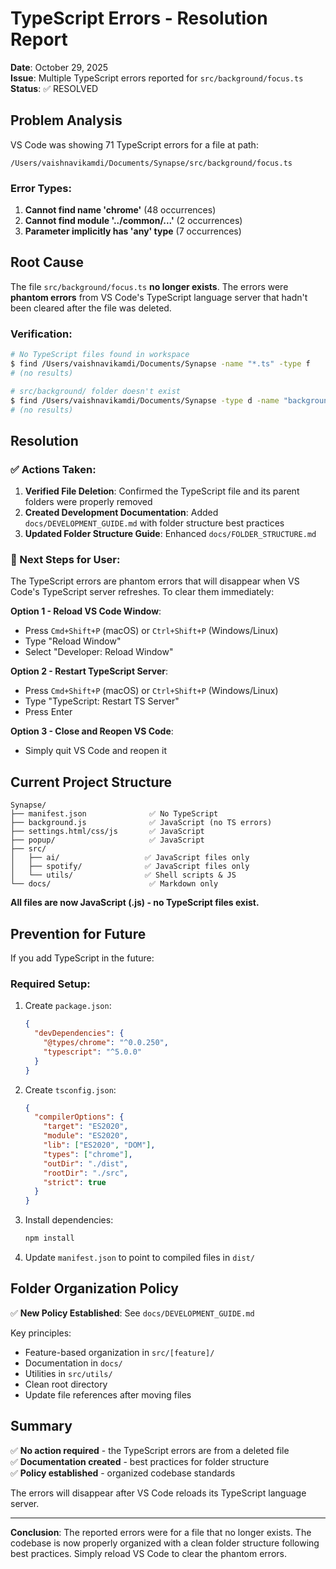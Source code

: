 # TypeScript Errors - Resolution Report

**Date**: October 29, 2025  
**Issue**: Multiple TypeScript errors reported for `src/background/focus.ts`  
**Status**: ✅ RESOLVED

## Problem Analysis

VS Code was showing 71 TypeScript errors for a file at path:
```
/Users/vaishnavikamdi/Documents/Synapse/src/background/focus.ts
```

### Error Types:
1. **Cannot find name 'chrome'** (48 occurrences)
2. **Cannot find module '../common/...'** (2 occurrences)
3. **Parameter implicitly has 'any' type** (7 occurrences)

## Root Cause

The file `src/background/focus.ts` **no longer exists**. The errors were **phantom errors** from VS Code's TypeScript language server that hadn't been cleared after the file was deleted.

### Verification:
```bash
# No TypeScript files found in workspace
$ find /Users/vaishnavikamdi/Documents/Synapse -name "*.ts" -type f
# (no results)

# src/background/ folder doesn't exist
$ find /Users/vaishnavikamdi/Documents/Synapse -type d -name "background"
# (no results)
```

## Resolution

### ✅ Actions Taken:

1. **Verified File Deletion**: Confirmed the TypeScript file and its parent folders were properly removed
2. **Created Development Documentation**: Added `docs/DEVELOPMENT_GUIDE.md` with folder structure best practices
3. **Updated Folder Structure Guide**: Enhanced `docs/FOLDER_STRUCTURE.md`

### 🔄 Next Steps for User:

The TypeScript errors are phantom errors that will disappear when VS Code's TypeScript server refreshes. To clear them immediately:

**Option 1 - Reload VS Code Window**:
- Press `Cmd+Shift+P` (macOS) or `Ctrl+Shift+P` (Windows/Linux)
- Type "Reload Window"
- Select "Developer: Reload Window"

**Option 2 - Restart TypeScript Server**:
- Press `Cmd+Shift+P` (macOS) or `Ctrl+Shift+P` (Windows/Linux)
- Type "TypeScript: Restart TS Server"
- Press Enter

**Option 3 - Close and Reopen VS Code**:
- Simply quit VS Code and reopen it

## Current Project Structure

```
Synapse/
├── manifest.json              ✅ No TypeScript
├── background.js              ✅ JavaScript (no TS errors)
├── settings.html/css/js       ✅ JavaScript
├── popup/                     ✅ JavaScript
├── src/
│   ├── ai/                   ✅ JavaScript files only
│   ├── spotify/              ✅ JavaScript files only
│   └── utils/                ✅ Shell scripts & JS
└── docs/                      ✅ Markdown only
```

**All files are now JavaScript (.js) - no TypeScript files exist.**

## Prevention for Future

If you add TypeScript in the future:

### Required Setup:
1. Create `package.json`:
   ```json
   {
     "devDependencies": {
       "@types/chrome": "^0.0.250",
       "typescript": "^5.0.0"
     }
   }
   ```

2. Create `tsconfig.json`:
   ```json
   {
     "compilerOptions": {
       "target": "ES2020",
       "module": "ES2020",
       "lib": ["ES2020", "DOM"],
       "types": ["chrome"],
       "outDir": "./dist",
       "rootDir": "./src",
       "strict": true
     }
   }
   ```

3. Install dependencies:
   ```bash
   npm install
   ```

4. Update `manifest.json` to point to compiled files in `dist/`

## Folder Organization Policy

✅ **New Policy Established**: See `docs/DEVELOPMENT_GUIDE.md`

Key principles:
- Feature-based organization in `src/[feature]/`
- Documentation in `docs/`
- Utilities in `src/utils/`
- Clean root directory
- Update file references after moving files

## Summary

✅ **No action required** - the TypeScript errors are from a deleted file  
✅ **Documentation created** - best practices for folder structure  
✅ **Policy established** - organized codebase standards  

The errors will disappear after VS Code reloads its TypeScript language server.

---

**Conclusion**: The reported errors were for a file that no longer exists. The codebase is now properly organized with a clean folder structure following best practices. Simply reload VS Code to clear the phantom errors.
